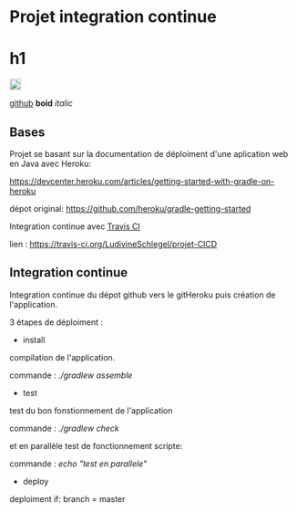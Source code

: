 # Projet integration continue

<h1>h1</h1>
<img src="https://assets-cdn.github.com/images/modules/open_graph/github-mark.png" alt="logo git" height="20"/>

<a href="https://github.com/">github</a>
<b>boid</b>
<i>italic</i>

<h2>Bases</h2>
Projet se basant sur la documentation de déploiment d'une aplication web en Java avec Heroku:

https://devcenter.heroku.com/articles/getting-started-with-gradle-on-heroku

dépot original: https://github.com/heroku/gradle-getting-started

Integration continue avec <a href="https://travis-ci.org/">Travis CI</a>

lien : https://travis-ci.org/LudivineSchlegel/projet-CICD

<h2>Integration continue</h2>

Integration continue du dépot github vers le gitHeroku puis création de l'application.

3 étapes de déploiment :

  - install
  
compilation de l'application.

commande : <i>./gradlew assemble</i>

  - test
  
test du bon fonstionnement de l'application

commande : <i>./gradlew check</i>

et en parallèle test de fonctionnement scripte: 

commande : <i>echo "test en parallele"</i>

  - deploy
  
 deploiment 
    if: branch = master
